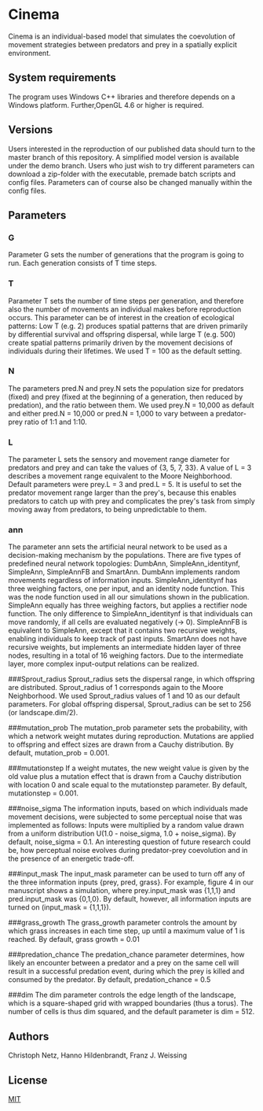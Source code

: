 # Cinema

Cinema is an individual-based model that simulates the coevolution of movement strategies between predators and prey in a spatially explicit environment. 


## System requirements

The program uses Windows C++ libraries and therefore depends on a Windows platform. 
Further,OpenGL 4.6 or higher is required.


## Versions

Users interested in the reproduction of our published data should turn to the master branch of this repository. 
A simplified model version is available under the demo branch. Users who just wish to try different parameters can 
download a zip-folder with the executable, premade batch scripts and config files. Parameters can of course also be changed 
manually within the config files.


## Parameters

### G
Parameter G sets the number of generations that the program is going to run. Each generation consists of T time steps.

### T
Parameter T sets the number of time steps per generation, and therefore also the number of movements an individual makes 
before reproduction occurs. This parameter can be of interest in the creation of ecological patterns: Low T (e.g. 2)
produces spatial patterns that are driven primarily by differential survival and offspring dispersal, while large T (e.g. 500)
create spatial patterns primarily driven by the movement decisions of individuals during their lifetimes. 
We used T = 100 as the default setting.

### N
The parameters pred.N and prey.N sets the population size for predators (fixed) and prey (fixed at the beginning of a generation, then reduced by predation),
and the ratio between them. We used prey.N = 10,000 as default and either pred.N = 10,000 or pred.N = 1,000 to vary between
a predator-prey ratio of 1:1 and 1:10.

### L
The parameter L sets the sensory and movement range diameter for predators and prey and can take the values of {3, 5, 7, 33}. 
A value of L = 3 describes a movement range equivalent to the Moore Neighborhood. Default parameters were prey.L = 3 and pred.L = 5. 
It is useful to set the predator movement range larger than the prey's, because this enables predators to catch up 
with prey and complicates the prey's task from simply moving away from predators, to being unpredictable to them. 

### ann
The parameter ann sets the artificial neural network to be used as a decision-making mechanism by the populations.
There are five types of predefined neural network topologies: DumbAnn, SimpleAnn_identitynf, SimpleAnn, SimpleAnnFB and
SmartAnn. DumbAnn implements random movements regardless of information inputs. SimpleAnn_identitynf has three weighing factors,
one per input, and an identity node function. This was the node function used in all our simulations shown in the publication.
SimpleAnn equally has three weighing factors, but applies a rectifier node function. The only difference to SimpleAnn_identitynf
is that individuals can move randomly, if all cells are evaluated negatively (-> 0). SimpleAnnFB is equivalent to SimpleAnn,
except that it contains two recursive weights, enabling individuals to keep track of past inputs. SmartAnn does not have recursive
weights, but implements an intermediate hidden layer of three nodes, resulting in a total of 16 weighing factors. Due to the 
intermediate layer, more complex input-output relations can be realized. 

###Sprout_radius
Sprout_radius sets the dispersal range, in which offspring are distributed. Sprout_radius of 1 corresponds again to 
the Moore Neighborhood. We used Sprout_radius values of 1 and 10 as our default parameters. For global offspring dispersal,
Sprout_radius can be set to 256 (or landscape.dim/2).

###mutation_prob
The mutation_prob parameter sets the probability, with which a network weight mutates during reproduction. 
Mutations are applied to offspring and effect sizes are drawn from a Cauchy distribution. 
By default, mutation_prob =  0.001.

###mutationstep
If a weight mutates, the new weight value is given by the old value plus a mutation effect 
that is drawn from a Cauchy distribution with location 0 and scale equal to the mutationstep parameter.
By default, mutationstep = 0.001.

###noise_sigma
The information inputs, based on which individuals made movement decisions, were subjected to some perceptual noise that 
was implemented as follows: Inputs were multiplied by a random value drawn from a uniform distribution U(1.0 - noise_sigma, 1.0 + noise_sigma).
By default, noise_sigma = 0.1. An interesting question of future research could be, how perceptual noise evolves during predator-prey coevolution and
in the presence of an energetic trade-off.

###input_mask
The input_mask parameter can be used to turn off any of the three information inputs {prey, pred, grass}.
For example, figure 4 in our manuscript shows a simulation, where prey.input_mask was {1,1,1} and pred.input_mask was {0,1,0}.
By default, however, all information inputs are turned on (input_mask = {1,1,1}). 

###grass_growth
The grass_growth parameter controls the amount by which grass increases in each time step, up until a maximum value of 1 
is reached. By default, grass growth = 0.01

###predation_chance
The predation_chance parameter determines, how likely an encounter between a predator and a prey on the same cell 
will result in a successful predation event, during which the prey is killed and consumed by the predator.
By default, predation_chance = 0.5

###dim
The dim parameter controls the edge length of the landscape, which is a square-shaped grid with wrapped boundaries (thus a torus).
The number of cells is thus dim squared, and the default parameter is dim = 512.



## Authors
Christoph Netz, Hanno Hildenbrandt, Franz J. Weissing

## License
[MIT](https://choosealicense.com/licenses/mit/)